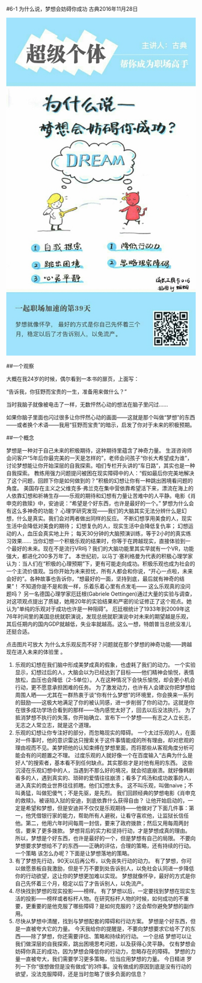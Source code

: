 #6-1 为什么说，梦想会妨碍你成功
古典2016年11月28日

![](./_image/WechatIMG52.jpeg)

##一个观察

大概在我24岁的时候，偶尔看到一本书的扉页，上面写：

“告诉我，你狂野而宝贵的一生，准备用来做什么？”

当时我脑子就像被电击了一样，无数怦然心动的想法在脑子里闪过……

如果你脑子里面也闪过很多让你怦然心动的画面——这就是那个叫做“梦想”的东西——或者换个术语——我用“狂野而宝贵”的暗示，启发了你对于未来的积极预期。

##一个概念

梦想是一种对于自己未来的积极期待，这种期待里蕴含了神奇力量。
生涯咨询师会问客户“5年后你最完美的一天是怎样的”，老师会问孩子“你长大希望成为谁”，讨论梦想能让你开始深层的自我探索。咱们专栏开头讲的“车日路”，其实也是一种自我探索。
教练用强力问题提问被困在现实障碍中的人：“假如最后你完美地解决了这个问题，回顾下你是如何做到的？”积极的幻想让你有一种跳出困境看问题的角度。
美国存在主义之父维克多·弗兰克在集中营依靠希望活下来，漂流在海上的人依靠幻想和祈祷生存——乐观的期待和幻想有力量让苦难中的人平静。电影《肖申克的救赎》中，安迪说：“希望是个好东西，也许是最好的一个。”
梦想为什么会有这么多神奇的功能？
心理学研究发现——我们的大脑其实无法分辨什么是幻想，什么是真实。我们会对两者做出同样的反应。
不断幻想享用美食的人，现实生活中会降低对美食的期待；
幻想复仇的人，现实生活中会降低复仇率；
幻想运动的人，血压会真实地上升；
每天30分钟的大脑预演训练，等于2小时的真实练习效果……
当你幻想一个积极乐观的结果时，你等于在跨越现实，直接体验到一个最好的未来。现在不是流行VR吗？我们的大脑功能里其实早就有一个VR，功能强大，都进化200多万年了。
本世纪初，以马丁·塞利格曼为代表的积极心理学家认为：当人们在“积极的心理预期”下，更有可能走向成功。积极乐观也成为社会的一个主流价值观。当你开始为未来担忧，所有人都会和你说，“开心一点啦，未来会好的”。各种故事也告诉你，“想最好的一面，坚持到底，最后就有神奇的结果”！
不知道你是不是和我一样，乐着乐着心里有点发毛—— 这么乐观真的没问题吗？
另一名德国心理学家厄廷根(Gabriele Oettingen)通过大量的实验与调查，对这项观点提出了质疑，她用20年的实验结果和严密的论证修正了这个观点。她认为“单纯的乐观对于成功也许是一种阻碍”。
厄廷根统计了1933年到2009年这76年时间里的美国总统就职演说，发现总统就职演说中对未来的期望越是乐观，其后任期内的国内GDP就越低，失业率就越高。这么一想，特朗普当总统没准儿还挺合适。

点击图片可放大
为什么太乐观反而不好？问题就在那个梦想的神奇功能——跨越现在进入未来的体验里 。
1. 乐观的幻想在我们脑中形成美梦成真的假象，也虚耗了我们的动力。
一个实验显示，幻想过后的人，大脑会以为已经达到了目标——他们精神会愉悦，表情放松，血压也会降低（2-5单位）。人在这种情况下会快乐愉悦，却会更小机会行动，更不愿意承担困难的任务。
为了激发动力，也许有人会建议你把梦想给周围人晒——尤其在一群热衷于谈“你有什么梦想”的环境里，你会换来一系列的鼓励——这极大地满足了你的被认同感，进一步削弱了你的动力。这就是你在很多成功学场合看到的那样——场内感觉太好了，回去以后没法执行。
为了抵消梦想不执行的失落，你开始确立、宣布下一个梦想——有志之人立长志，无志之人常立志，就是这个道理。 
2. 乐观的幻想让你专注好的部分，而忽略现实的障碍。
一个太过乐观的人，在面对一件事时，他的意识雷达只搜索关于这件事情能成的所有理由，却对悲观的理由视而不见。美梦把他的认知束缚在梦想里面，而将那些从客观角度分析可能会有的问题置之不理。
过度乐观的人就好像一个在百度输入“古典为什么是好人”的搜索者，基本看不到任何缺点。其实那些才是对他有用的东西。
这些沉浸在乐观幻想中的人，当遇到不那么好的境况，就会彻底崩溃。就好像韩剧看多的人，遇到真实的、琐碎的爱情往往崩溃；看多了鸡汤和成功故事的人，进入真实的商业世界往往抓瞎。他们幻想太多。
这不叫乐观，叫做naive；不叫勇猛，叫做犯傻气；不是先驱，是先烈。
我们回顾经典的梦想电影《肖申克的救赎》。被诬陷入狱的安迪，到底依靠什么获得自由？
让他开始启动的，一定是希望和梦想，但是安迪并不仅仅是乐观期待——他做对了下面几件事：第一，他凭借银行家的能力，帮助所有人避税，让看守喜欢他，让监狱长信任他。第二，他用六年时间每周一封信，要来了政府拨款；然后又用每周两封信，要来了更多拨款。
梦想背后的实力和坚持行动，才是梦想成真的理由。
所以，梦想是个好东西，也许是最好的一个，但是梦想有自己的局限。
不要向梦想要求梦想给不了的东西——正确的评估，合理的策略，还有持续的行动。
一个策略
该怎么办呢？下面是让梦想落地的策略。
1. 有了梦想先行动，90天以后再公布，以免丧失行动的动力。
有了梦想，你可以做愿景板自我激励，但是千万不要到处告诉别人，以免社会认同进一步降低你的行动欲望，这让你的梦想更加难以实现。
梦想就像怀孕，最好的方式是你自己先怀着三个月，稳定以后了才告诉别人，以免流产。
2. 尽快找到梦想的现实投影——榜样。
有了梦想以后，一定要找到梦想在现实生活的投影——榜样或者标杆人物。在研究标杆人物的时候，如何成功的不重要，更重要的是他克服了哪些障碍？是如何克服的？这会帮你避免梦想的副作用。
3. 尽快从梦想中清醒，找到与梦想配套的障碍和行动方案。
梦想是个好东西，但是一直被夸大它的力量。
今天我给你的提醒是，不要向梦想要求它给不了的东西——除了梦想，你还需要评估、策略和持续的行动。
一个总结
梦想可以让我们做深层的自我探索，跳出困境思考问题，以及获得心灵平静。
仅有梦想会妨碍你真正的成功，因为梦想会降低你的行动力，忽略存在的障碍。
梦想的力量一直被夸大，我们需要学习更多策略，恰当应用梦想的力量。
今日精进
罗列一下你“很想做但是没有做成”的3件事。没有做成的原因到底是没有行动的欲望，没法克服障碍，还是当时忽略了很多负面的信息？